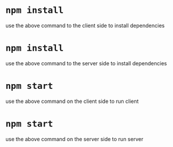 # `npm install`
use the above command to the client side to install dependencies

# `npm install`
use the above command to the server side to install dependencies

# `npm start`
use the above command on the client side to run client

# `npm start`
use the above command on the server side to run server